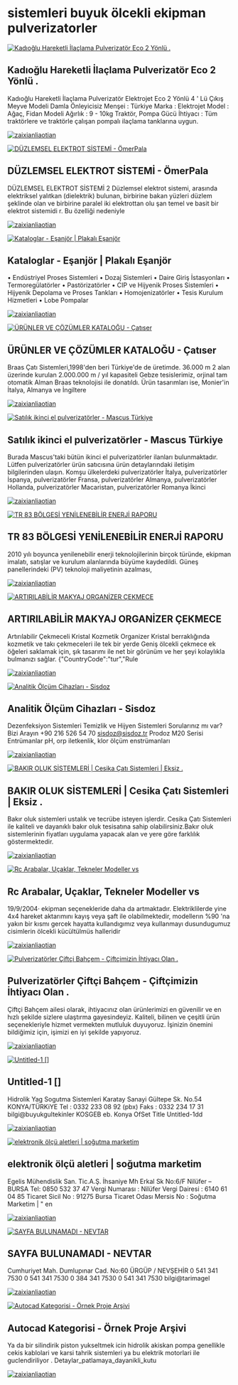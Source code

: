 # sistemleri buyuk ölcekli ekipman pulverizatorler
<a href="https://mnn.zoosnet.net/LR/Chatpre.aspx?id=MNN94995150&p=https://topgrinding.com/" target="_blank">![Kadıoğlu Hareketli İlaçlama Pulverizatör Eco 2 Yönlü .](https://github.com/technlg/images/blob/main/66.jpg)</a>
## Kadıoğlu Hareketli İlaçlama Pulverizatör Eco 2 Yönlü .
Kadıoğlu Hareketli İlaçlama Pulverizatör Elektrojet Eco 2 Yönlü 4 ' Lü Çıkış Meyve Modeli Damla Önleyicisiz Menşei : Türkiye Marka : Elektrojet Model : Ağaç, Fidan Modeli Ağırlık : 9 - 10kg Traktör, Pompa Gücü İhtiyacı : Tüm traktörlere ve traktörle çalışan pompalı ilaçlama tanklarına uygun. 
<a href="https://mnn.zoosnet.net/LR/Chatpre.aspx?id=MNN94995150&p=https://topgrinding.com/" target="_blank"><img src="https://github.com/technlg/images/raw/main/chat11.jpg" alt="zaixianliaotian"/></a><a href="//whatsapp.shibangsoft.com/WhatsApp.php" ><img src="https://github.com/technlg/images/raw/main/chat11.png" alt=""></a>
<a href="https://mnn.zoosnet.net/LR/Chatpre.aspx?id=MNN94995150&p=https://topgrinding.com/" target="_blank">![DÜZLEMSEL ELEKTROT SİSTEMİ - ÖmerPala](https://github.com/technlg/images/blob/main/24.jpg)</a>
## DÜZLEMSEL ELEKTROT SİSTEMİ - ÖmerPala
DÜZLEMSEL ELEKTROT SİSTEMİ 2 Düzlemsel elektrot sistemi, arasında elektriksel yalıtkan (dielektrik) bulunan, birbirine bakan yüzleri düzlem şeklinde olan ve birbirine paralel iki elektrottan olu şan temel ve basit bir elektrot sistemidi r. Bu özelliği nedeniyle
<a href="https://mnn.zoosnet.net/LR/Chatpre.aspx?id=MNN94995150&p=https://topgrinding.com/" target="_blank"><img src="https://github.com/technlg/images/raw/main/chat11.jpg" alt="zaixianliaotian"/></a><a href="//whatsapp.shibangsoft.com/WhatsApp.php" ><img src="https://github.com/technlg/images/raw/main/chat11.png" alt=""></a>
<a href="https://mnn.zoosnet.net/LR/Chatpre.aspx?id=MNN94995150&p=https://topgrinding.com/" target="_blank">![Kataloglar - Eşanjör | Plakalı Eşanjör](https://github.com/technlg/images/blob/main/56.jpg)</a>
## Kataloglar - Eşanjör | Plakalı Eşanjör
• Endüstriyel Proses Sistemleri • Dozaj Sistemleri • Daire Giriş İstasyonları • Termoregülatörler • Pastörizatörler • CIP ve Hijyenik Proses Sistemleri • Hijyenik Depolama ve Proses Tankları • Homojenizatörler • Tesis Kurulum Hizmetleri • Lobe Pompalar
<a href="https://mnn.zoosnet.net/LR/Chatpre.aspx?id=MNN94995150&p=https://topgrinding.com/" target="_blank"><img src="https://github.com/technlg/images/raw/main/chat11.jpg" alt="zaixianliaotian"/></a><a href="//whatsapp.shibangsoft.com/WhatsApp.php" ><img src="https://github.com/technlg/images/raw/main/chat11.png" alt=""></a>
<a href="https://mnn.zoosnet.net/LR/Chatpre.aspx?id=MNN94995150&p=https://topgrinding.com/" target="_blank">![ÜRÜNLER VE ÇÖZÜMLER KATALOĞU - Çatıser](https://github.com/technlg/images/blob/main/22.jpg)</a>
## ÜRÜNLER VE ÇÖZÜMLER KATALOĞU - Çatıser
Braas Çatı Sistemleri,1998'den beri Türkiye'de de üretimde. 36.000 m 2 alan üzerinde kurulan 2.000.000 m / yıl kapasiteli Gebze tesislerimiz, orjinal tam otomatik Alman Braas teknolojisi ile donatıldı. Ürün tasarımları ise, Monier'in İtalya, Almanya ve İngiltere
<a href="https://mnn.zoosnet.net/LR/Chatpre.aspx?id=MNN94995150&p=https://topgrinding.com/" target="_blank"><img src="https://github.com/technlg/images/raw/main/chat11.jpg" alt="zaixianliaotian"/></a><a href="//whatsapp.shibangsoft.com/WhatsApp.php" ><img src="https://github.com/technlg/images/raw/main/chat11.png" alt=""></a>
<a href="https://mnn.zoosnet.net/LR/Chatpre.aspx?id=MNN94995150&p=https://topgrinding.com/" target="_blank">![Satılık ikinci el pulverizatörler - Mascus Türkiye](https://github.com/technlg/images/blob/main/55.jpg)</a>
## Satılık ikinci el pulverizatörler - Mascus Türkiye
Burada Mascus'taki bütün ikinci el pulverizatörler ilanları bulunmaktadır. Lütfen pulverizatörler ürün satıcısına ürün detaylarındaki iletişim bilgilerinden ulaşın. Komşu ülkelerdeki pulverizatörler İtalya, pulverizatörler İspanya, pulverizatörler Fransa, pulverizatörler Almanya, pulverizatörler Hollanda, pulverizatörler Macaristan, pulverizatörler Romanya İkinci 
<a href="https://mnn.zoosnet.net/LR/Chatpre.aspx?id=MNN94995150&p=https://topgrinding.com/" target="_blank"><img src="https://github.com/technlg/images/raw/main/chat11.jpg" alt="zaixianliaotian"/></a><a href="//whatsapp.shibangsoft.com/WhatsApp.php" ><img src="https://github.com/technlg/images/raw/main/chat11.png" alt=""></a>
<a href="https://mnn.zoosnet.net/LR/Chatpre.aspx?id=MNN94995150&p=https://topgrinding.com/" target="_blank">![TR 83 BÖLGESİ YENİLENEBİLİR ENERJİ RAPORU](https://github.com/technlg/images/blob/main/34.jpg)</a>
## TR 83 BÖLGESİ YENİLENEBİLİR ENERJİ RAPORU
2010 yılı boyunca yenilenebilir enerji teknolojilerinin birçok türünde, ekipman imalatı, satışlar ve kurulum alanlarında büyüme kaydedildi. Güneş panellerindeki (PV) teknoloji maliyetinin azalması,
<a href="https://mnn.zoosnet.net/LR/Chatpre.aspx?id=MNN94995150&p=https://topgrinding.com/" target="_blank"><img src="https://github.com/technlg/images/raw/main/chat11.jpg" alt="zaixianliaotian"/></a><a href="//whatsapp.shibangsoft.com/WhatsApp.php" ><img src="https://github.com/technlg/images/raw/main/chat11.png" alt=""></a>
<a href="https://mnn.zoosnet.net/LR/Chatpre.aspx?id=MNN94995150&p=https://topgrinding.com/" target="_blank">![ARTIRILABİLİR MAKYAJ ORGANİZER ÇEKMECE](https://github.com/technlg/images/blob/main/6.jpg)</a>
## ARTIRILABİLİR MAKYAJ ORGANİZER ÇEKMECE
Artırılabilir Çekmeceli Kristal Kozmetik Organizer Kristal berraklığında kozmetik ve takı çekmeceleri ile tek bir yerde Geniş ölcekli çekmece ek öğeleri saklamak için, şık tasarımı ile net bir görünüm ve her şeyi kolaylıkla bulmanızı sağlar. {"CountryCode":"tur","Rule 
<a href="https://mnn.zoosnet.net/LR/Chatpre.aspx?id=MNN94995150&p=https://topgrinding.com/" target="_blank"><img src="https://github.com/technlg/images/raw/main/chat11.jpg" alt="zaixianliaotian"/></a><a href="//whatsapp.shibangsoft.com/WhatsApp.php" ><img src="https://github.com/technlg/images/raw/main/chat11.png" alt=""></a>
<a href="https://mnn.zoosnet.net/LR/Chatpre.aspx?id=MNN94995150&p=https://topgrinding.com/" target="_blank">![Analitik Ölçüm Cihazları - Sisdoz](https://github.com/technlg/images/blob/main/9.jpg)</a>
## Analitik Ölçüm Cihazları - Sisdoz
Dezenfeksiyon Sistemleri Temizlik ve Hijyen Sistemleri Sorularınız mı var? Bizi Arayın +90 216 526 54 70 sisdoz@sisdoz.tr Prodoz M20 Serisi Entrümanlar pH, orp iletkenlik, klor ölçüm enstrümanları
<a href="https://mnn.zoosnet.net/LR/Chatpre.aspx?id=MNN94995150&p=https://topgrinding.com/" target="_blank"><img src="https://github.com/technlg/images/raw/main/chat11.jpg" alt="zaixianliaotian"/></a><a href="//whatsapp.shibangsoft.com/WhatsApp.php" ><img src="https://github.com/technlg/images/raw/main/chat11.png" alt=""></a>
<a href="https://mnn.zoosnet.net/LR/Chatpre.aspx?id=MNN94995150&p=https://topgrinding.com/" target="_blank">![BAKIR OLUK SİSTEMLERİ | Cesika Çatı Sistemleri | Eksiz .](https://github.com/technlg/images/blob/main/18.jpg)</a>
## BAKIR OLUK SİSTEMLERİ | Cesika Çatı Sistemleri | Eksiz .
Bakır oluk sistemleri ustalık ve tecrübe isteyen işlerdir. Cesika Çatı Sistemleri ile kaliteli ve dayanıklı bakır oluk tesisatına sahip olabilirsiniz.Bakır oluk sistemlerinin fiyatları uygulama yapacak alan ve yere göre farklılık göstermektedir.
<a href="https://mnn.zoosnet.net/LR/Chatpre.aspx?id=MNN94995150&p=https://topgrinding.com/" target="_blank"><img src="https://github.com/technlg/images/raw/main/chat11.jpg" alt="zaixianliaotian"/></a><a href="//whatsapp.shibangsoft.com/WhatsApp.php" ><img src="https://github.com/technlg/images/raw/main/chat11.png" alt=""></a>
<a href="https://mnn.zoosnet.net/LR/Chatpre.aspx?id=MNN94995150&p=https://topgrinding.com/" target="_blank">![Rc Arabalar, Uçaklar, Tekneler Modeller vs](https://github.com/technlg/images/blob/main/35.jpg)</a>
## Rc Arabalar, Uçaklar, Tekneler Modeller vs
19/9/2004· ekipman seçenekleride daha da artmaktadır. Elektriklilerde yine 4x4 hareket aktarımını kayış veya şaft ile olabilmektedir,  modellerın %90 'na yakın bir kısmı gercek hayatta kullandıgımız veya kullanmayı dusundugumuz cisimlerin ölcekli kücültülmüs halleridir 
<a href="https://mnn.zoosnet.net/LR/Chatpre.aspx?id=MNN94995150&p=https://topgrinding.com/" target="_blank"><img src="https://github.com/technlg/images/raw/main/chat11.jpg" alt="zaixianliaotian"/></a><a href="//whatsapp.shibangsoft.com/WhatsApp.php" ><img src="https://github.com/technlg/images/raw/main/chat11.png" alt=""></a>
<a href="https://mnn.zoosnet.net/LR/Chatpre.aspx?id=MNN94995150&p=https://topgrinding.com/" target="_blank">![Pulverizatörler Çiftçi Bahçem - Çiftçimizin İhtiyacı Olan .](https://github.com/technlg/images/blob/main/61.jpg)</a>
## Pulverizatörler Çiftçi Bahçem - Çiftçimizin İhtiyacı Olan .
Çiftçi Bahçem ailesi olarak, ihtiyacınız olan ürünlerimizi en güvenilir ve en hızlı şekilde sizlere ulaştırma gayesindeyiz. Kaliteli, bilinen ve çeşitli ürün seçenekleriyle hizmet vermekten mutluluk duyuyoruz. İşinizin önemini bildiğimiz için, işimizi en iyi şekilde yapıyoruz.
<a href="https://mnn.zoosnet.net/LR/Chatpre.aspx?id=MNN94995150&p=https://topgrinding.com/" target="_blank"><img src="https://github.com/technlg/images/raw/main/chat11.jpg" alt="zaixianliaotian"/></a><a href="//whatsapp.shibangsoft.com/WhatsApp.php" ><img src="https://github.com/technlg/images/raw/main/chat11.png" alt=""></a>
<a href="https://mnn.zoosnet.net/LR/Chatpre.aspx?id=MNN94995150&p=https://topgrinding.com/" target="_blank">![Untitled-1 []](https://github.com/technlg/images/blob/main/25.jpg)</a>
## Untitled-1 []
Hidrolik Yag Sogutma Sistemleri Karatay Sanayi Gültepe Sk. No.54 KONYA/TÜRKiYE Tel : 0332 233 08 92 (pbx) Faks : 0332 234 17 31 bilgi@buyukgultekinler KOSGEB eb. Konya OfSet Title Untitled-1dd 
<a href="https://mnn.zoosnet.net/LR/Chatpre.aspx?id=MNN94995150&p=https://topgrinding.com/" target="_blank"><img src="https://github.com/technlg/images/raw/main/chat11.jpg" alt="zaixianliaotian"/></a><a href="//whatsapp.shibangsoft.com/WhatsApp.php" ><img src="https://github.com/technlg/images/raw/main/chat11.png" alt=""></a>
<a href="https://mnn.zoosnet.net/LR/Chatpre.aspx?id=MNN94995150&p=https://topgrinding.com/" target="_blank">![elektronik ölçü aletleri | soğutma marketim](https://github.com/technlg/images/blob/main/40.jpg)</a>
## elektronik ölçü aletleri | soğutma marketim
Egelis Mühendislik San. Tic.A.Ş. İhsaniye Mh Erkal Sk No:6/F Nilüfer – BURSA Tel: 0850 532 37 47 Vergi Numarası : Nilüfer Vergi Dairesi : 6140 61 04 85 Ticaret Sicil No : 91275 Bursa Ticaret Odası Mersis No : Soğutma Marketim | " en
<a href="https://mnn.zoosnet.net/LR/Chatpre.aspx?id=MNN94995150&p=https://topgrinding.com/" target="_blank"><img src="https://github.com/technlg/images/raw/main/chat11.jpg" alt="zaixianliaotian"/></a><a href="//whatsapp.shibangsoft.com/WhatsApp.php" ><img src="https://github.com/technlg/images/raw/main/chat11.png" alt=""></a>
<a href="https://mnn.zoosnet.net/LR/Chatpre.aspx?id=MNN94995150&p=https://topgrinding.com/" target="_blank">![SAYFA BULUNAMADI - NEVTAR](https://github.com/technlg/images/blob/main/57.jpg)</a>
## SAYFA BULUNAMADI - NEVTAR
Cumhuriyet Mah. Dumlupınar Cad. No:60 ÜRGÜP / NEVŞEHİR 0 541 341 7530 0 541 341 7530 0 384 341 7530 0 541 341 7530 bilgi@tarimagel
<a href="https://mnn.zoosnet.net/LR/Chatpre.aspx?id=MNN94995150&p=https://topgrinding.com/" target="_blank"><img src="https://github.com/technlg/images/raw/main/chat11.jpg" alt="zaixianliaotian"/></a><a href="//whatsapp.shibangsoft.com/WhatsApp.php" ><img src="https://github.com/technlg/images/raw/main/chat11.png" alt=""></a>
<a href="https://mnn.zoosnet.net/LR/Chatpre.aspx?id=MNN94995150&p=https://topgrinding.com/" target="_blank">![Autocad Kategorisi - Örnek Proje Arşivi](https://github.com/technlg/images/blob/main/27.jpg)</a>
## Autocad Kategorisi - Örnek Proje Arşivi
Ya da bir silindirik piston yukseltmek icin hidrolik akiskan pompa genellikle cekis kablolari ve karsi tahrik sistemleri ya bu elektrik motorlari ile guclendiriliyor . Detaylar_patlamaya_dayanikli_kutu
<a href="https://mnn.zoosnet.net/LR/Chatpre.aspx?id=MNN94995150&p=https://topgrinding.com/" target="_blank"><img src="https://github.com/technlg/images/raw/main/chat11.jpg" alt="zaixianliaotian"/></a><a href="//whatsapp.shibangsoft.com/WhatsApp.php" ><img src="https://github.com/technlg/images/raw/main/chat11.png" alt=""></a>
